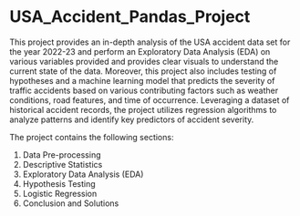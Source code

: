 # USA_Accident_Pandas_Project
This project provides an in-depth analysis of the USA accident data set for the year 2022-23 and perform an Exploratory Data Analysis (EDA) on various variables provided and provides clear visuals to understand the current state of the data. Moreover, this project also includes testing of hypotheses and a machine learning model that predicts the severity of traffic accidents based on various contributing factors such as weather conditions, road features, and time of occurrence. Leveraging a dataset of historical accident records, the project utilizes regression algorithms to analyze patterns and identify key predictors of accident severity.  

The project contains the following sections:
1. Data Pre-processing
2. Descriptive Statistics
3. Exploratory Data Analysis (EDA)
4. Hypothesis Testing
5. Logistic Regression
6. Conclusion and Solutions
